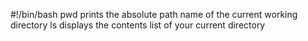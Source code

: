 #!/bin/bash
pwd  prints the absolute path name of the current working directory
ls displays the contents list of your current directory
